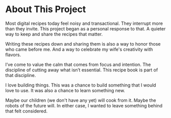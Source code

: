 # About This Project

Most digital recipes today feel noisy and transactional. They interrupt more than they invite. This project began as a personal response to that. A quieter way to keep and share the recipes that matter.

Writing these recipes down and sharing them is also a way to honor those who came before me. And a way to celebrate my wife's creativity with flavors.

I’ve come to value the calm that comes from focus and intention. The discipline of cutting away what isn’t essential. This recipe book is part of that discipline.

I love building things. This was a chance to build something that I would love to use. It was also a chance to learn something new.

Maybe our children (we don't have any yet) will cook from it. Maybe the robots of the future will. In either case, I wanted to leave something behind that felt considered.
